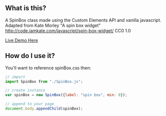 ## What is this?
A SpinBox class made using the Custom Elements API and vanilla javascript.  Adapted from Kate Morley "A spin box widget" http://code.iamkate.com/javascript/spin-box-widget/ CC0 1.0

[Live Demo Here](https://shootTheLuck.github.io/Spin-Box)

## How do I use it?
You'll want to reference spinBox.css then: 
```javascript
// import
import SpinBox from "./SpinBox.js";

// create instance
var spinBox = new SpinBox({label: "spin box", min: 0});

// append to your page
document.body.appendChild(spinBox);
```
